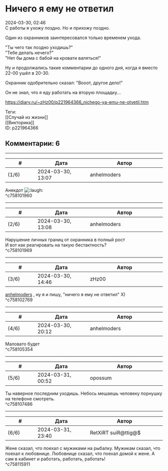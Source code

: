 Ничего я ему не ответил
=======================

  
2024-03-30, 02:46  
 С работы я ухожу поздно. Но и прихожу поздно.   
   
 Один из охранников заинтересовался только временем ухода.   
   
 "Ты чего так поздно уходишь?"   
 "Тебе делать нечего?"   
 "Нет бы дома с бабой на кровати валяться!"   
   
 Ну и продолжались такие комментарии до одного дня, когда я вместо 22-00 ушёл в 20-30.   
   
 Охранник одобрительно сказал: "Вооот, другое дело!"   
   
 Он не знал, что я еду работать на вторую площадку...   
  
<https://diary.ru/~zHz00/p221964366_nichego-ya-emu-ne-otvetil.htm>  
  
Теги:  
[[Случай из жизни]]  
[[Викторика]]  
ID: p221964366  


Комментарии: 6
--------------

  


---



|         #         |              Дата              |                     Автор                     |           ID           |
| --- | --- | --- | --- |
| (1/6) | 2024-03-30, 13:07 | anhelmoders | c758101960 |

  
 Анекдот ![:laugh:](/picture/1126.gif)   
 ^c758101960

---



|         #         |              Дата              |                     Автор                     |           ID           |
| --- | --- | --- | --- |
| (2/6) | 2024-03-30, 13:08 | anhelmoders | c758101969 |

  
 Нарушение личных границ от охранника в полный рост   
 И вот как реагировать на такую бестактность?   
 ^c758101969

---



|         #         |              Дата              |                     Автор                     |           ID           |
| --- | --- | --- | --- |
| (3/6) | 2024-03-30, 14:46 | zHz00 | c758102769 |

  
  [anhelmoders](https://anhelmoders.diary.ru "No plans. Only wonders.")  , ну я и пишу, "ничего я ему не ответил" Х)   
 ^c758102769

---



|         #         |              Дата              |                     Автор                     |           ID           |
| --- | --- | --- | --- |
| (4/6) | 2024-03-30, 20:12 | anhelmoders | c758105354 |

  
 Маловато будет   
 ^c758105354

---



|         #         |              Дата              |                     Автор                     |           ID           |
| --- | --- | --- | --- |
| (5/6) | 2024-03-31, 00:52 | opossum | c758107486 |

  
 Ты наверное последним уходишь. Небось мешаешь человеку порнушку на телефоне смотреть.   
 ^c758107486

---



|         #         |              Дата              |                     Автор                     |           ID           |
| --- | --- | --- | --- |
| (6/6) | 2024-03-31, 23:40 | RetXiRT suiR@ttig@$ | c758115911 |

  
 Жене сказал, что поехал с мужиками на рыбалку. Мужикам сказал, что поехал к любовнице. Любовнице сказал, что поехал домой к жене. А сам в кабинет и работать, работать, работать!   
 ^c758115911